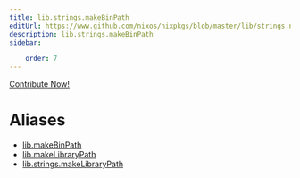 ```yaml
---
title: lib.strings.makeBinPath
editUrl: https://www.github.com/nixos/nixpkgs/blob/master/lib/strings.nix#L264C5
description: lib.strings.makeBinPath
sidebar:

    order: 7
---
```


<a href="https://www.github.com/nixos/nixpkgs/blob/master/lib/strings.nix#L264C5">Contribute Now!</a>


# Aliases

- [lib.makeBinPath](reference/lib/lib-makeBinPath)
- [lib.makeLibraryPath](reference/lib/lib-makeLibraryPath)
- [lib.strings.makeLibraryPath](reference/lib/strings/lib-strings-makeLibraryPath)


